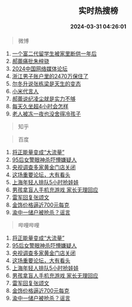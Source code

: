 <div align="center"><h2>实时热搜榜</h2><h4>2024-03-31 04:26:01</h4></div>

> 微博  

1. [一个富二代留学生被家里断供一年后](https://s.weibo.com/weibo?q=%23%E4%B8%80%E4%B8%AA%E5%AF%8C%E4%BA%8C%E4%BB%A3%E7%95%99%E5%AD%A6%E7%94%9F%E8%A2%AB%E5%AE%B6%E9%87%8C%E6%96%AD%E4%BE%9B%E4%B8%80%E5%B9%B4%E5%90%8E%23&t=31&band_rank=1&Refer=top)<br />
2. [郝蕾痛批朱梓骁](https://s.weibo.com/weibo?q=%23%E9%83%9D%E8%95%BE%E7%97%9B%E6%89%B9%E6%9C%B1%E6%A2%93%E9%AA%81%23&t=31&band_rank=2&Refer=top)<br />
3. [2024中国网络媒体论坛](https://s.weibo.com/weibo?q=%232024%E4%B8%AD%E5%9B%BD%E7%BD%91%E7%BB%9C%E5%AA%92%E4%BD%93%E8%AE%BA%E5%9D%9B%23&t=31&band_rank=3&Refer=top)<br />
4. [浙江男子账户里的2470万保住了](https://s.weibo.com/weibo?q=%23%E6%B5%99%E6%B1%9F%E7%94%B7%E5%AD%90%E8%B4%A6%E6%88%B7%E9%87%8C%E7%9A%842470%E4%B8%87%E4%BF%9D%E4%BD%8F%E4%BA%86%23&t=31&band_rank=4&Refer=top)<br />
5. [尔冬升说张栋梁是天生的变态](https://s.weibo.com/weibo?q=%23%E5%B0%94%E5%86%AC%E5%8D%87%E8%AF%B4%E5%BC%A0%E6%A0%8B%E6%A2%81%E6%98%AF%E5%A4%A9%E7%94%9F%E7%9A%84%E5%8F%98%E6%80%81%23&t=31&band_rank=5&Refer=top)<br />
6. [小米代言人](https://s.weibo.com/weibo?q=%E5%B0%8F%E7%B1%B3%E4%BB%A3%E8%A8%80%E4%BA%BA&t=31&band_rank=6&Refer=top)<br />
7. [郝蕾说纪凌尘就是实力不够](https://s.weibo.com/weibo?q=%23%E9%83%9D%E8%95%BE%E8%AF%B4%E7%BA%AA%E5%87%8C%E5%B0%98%E5%B0%B1%E6%98%AF%E5%AE%9E%E5%8A%9B%E4%B8%8D%E5%A4%9F%23&t=31&band_rank=7&Refer=top)<br />
8. [每天久坐超4小时会怎样](https://s.weibo.com/weibo?q=%23%E6%AF%8F%E5%A4%A9%E4%B9%85%E5%9D%90%E8%B6%854%E5%B0%8F%E6%97%B6%E4%BC%9A%E6%80%8E%E6%A0%B7%23&t=31&band_rank=8&Refer=top)<br />
9. [老人被冻一夜也没舍得冷孩子](https://s.weibo.com/weibo?q=%23%E8%80%81%E4%BA%BA%E8%A2%AB%E5%86%BB%E4%B8%80%E5%A4%9C%E4%B9%9F%E6%B2%A1%E8%88%8D%E5%BE%97%E5%86%B7%E5%AD%A9%E5%AD%90%23&t=31&band_rank=9&Refer=top)<br />

> 知乎  


> 百度  

1. [将正能量变成“大流量”](https://www.baidu.com/s?wd=%E5%B0%86%E6%AD%A3%E8%83%BD%E9%87%8F%E5%8F%98%E6%88%90%E2%80%9C%E5%A4%A7%E6%B5%81%E9%87%8F%E2%80%9D&sa=fyb_news&rsv_dl=fyb_news)<br />
2. [95后女警眼神杀吓懵嫌疑人](https://www.baidu.com/s?wd=95%E5%90%8E%E5%A5%B3%E8%AD%A6%E7%9C%BC%E7%A5%9E%E6%9D%80%E5%90%93%E6%87%B5%E5%AB%8C%E7%96%91%E4%BA%BA&sa=fyb_news&rsv_dl=fyb_news)<br />
3. [央视调查多家黄金门店关闭](https://www.baidu.com/s?wd=%E5%A4%AE%E8%A7%86%E8%B0%83%E6%9F%A5%E5%A4%9A%E5%AE%B6%E9%BB%84%E9%87%91%E9%97%A8%E5%BA%97%E5%85%B3%E9%97%AD&sa=fyb_news&rsv_dl=fyb_news)<br />
4. [这场重要论坛，大有看头](https://www.baidu.com/s?wd=%E8%BF%99%E5%9C%BA%E9%87%8D%E8%A6%81%E8%AE%BA%E5%9D%9B%EF%BC%8C%E5%A4%A7%E6%9C%89%E7%9C%8B%E5%A4%B4&sa=fyb_news&rsv_dl=fyb_news)<br />
5. [上海年轻人排队5小时抢娃娃](https://www.baidu.com/s?wd=%E4%B8%8A%E6%B5%B7%E5%B9%B4%E8%BD%BB%E4%BA%BA%E6%8E%92%E9%98%9F5%E5%B0%8F%E6%97%B6%E6%8A%A2%E5%A8%83%E5%A8%83&sa=fyb_news&rsv_dl=fyb_news)<br />
6. [男孩拿盲人手机充游戏 家长无理回应](https://www.baidu.com/s?wd=%E7%94%B7%E5%AD%A9%E6%8B%BF%E7%9B%B2%E4%BA%BA%E6%89%8B%E6%9C%BA%E5%85%85%E6%B8%B8%E6%88%8F+%E5%AE%B6%E9%95%BF%E6%97%A0%E7%90%86%E5%9B%9E%E5%BA%94&sa=fyb_news&rsv_dl=fyb_news)<br />
7. [雷军回复张颂文](https://www.baidu.com/s?wd=%E9%9B%B7%E5%86%9B%E5%9B%9E%E5%A4%8D%E5%BC%A0%E9%A2%82%E6%96%87&sa=fyb_news&rsv_dl=fyb_news)<br />
8. [金饰价格逼近700元每克](https://www.baidu.com/s?wd=%E9%87%91%E9%A5%B0%E4%BB%B7%E6%A0%BC%E9%80%BC%E8%BF%91700%E5%85%83%E6%AF%8F%E5%85%8B&sa=fyb_news&rsv_dl=fyb_news)<br />
9. [渝中一储户被抢杀？谣言](https://www.baidu.com/s?wd=%E6%B8%9D%E4%B8%AD%E4%B8%80%E5%82%A8%E6%88%B7%E8%A2%AB%E6%8A%A2%E6%9D%80%EF%BC%9F%E8%B0%A3%E8%A8%80&sa=fyb_news&rsv_dl=fyb_news)<br />

> 哔哩哔哩  

1. [将正能量变成“大流量”](https://www.baidu.com/s?wd=%E5%B0%86%E6%AD%A3%E8%83%BD%E9%87%8F%E5%8F%98%E6%88%90%E2%80%9C%E5%A4%A7%E6%B5%81%E9%87%8F%E2%80%9D&sa=fyb_news&rsv_dl=fyb_news)<br />
2. [95后女警眼神杀吓懵嫌疑人](https://www.baidu.com/s?wd=95%E5%90%8E%E5%A5%B3%E8%AD%A6%E7%9C%BC%E7%A5%9E%E6%9D%80%E5%90%93%E6%87%B5%E5%AB%8C%E7%96%91%E4%BA%BA&sa=fyb_news&rsv_dl=fyb_news)<br />
3. [央视调查多家黄金门店关闭](https://www.baidu.com/s?wd=%E5%A4%AE%E8%A7%86%E8%B0%83%E6%9F%A5%E5%A4%9A%E5%AE%B6%E9%BB%84%E9%87%91%E9%97%A8%E5%BA%97%E5%85%B3%E9%97%AD&sa=fyb_news&rsv_dl=fyb_news)<br />
4. [这场重要论坛，大有看头](https://www.baidu.com/s?wd=%E8%BF%99%E5%9C%BA%E9%87%8D%E8%A6%81%E8%AE%BA%E5%9D%9B%EF%BC%8C%E5%A4%A7%E6%9C%89%E7%9C%8B%E5%A4%B4&sa=fyb_news&rsv_dl=fyb_news)<br />
5. [上海年轻人排队5小时抢娃娃](https://www.baidu.com/s?wd=%E4%B8%8A%E6%B5%B7%E5%B9%B4%E8%BD%BB%E4%BA%BA%E6%8E%92%E9%98%9F5%E5%B0%8F%E6%97%B6%E6%8A%A2%E5%A8%83%E5%A8%83&sa=fyb_news&rsv_dl=fyb_news)<br />
6. [男孩拿盲人手机充游戏 家长无理回应](https://www.baidu.com/s?wd=%E7%94%B7%E5%AD%A9%E6%8B%BF%E7%9B%B2%E4%BA%BA%E6%89%8B%E6%9C%BA%E5%85%85%E6%B8%B8%E6%88%8F+%E5%AE%B6%E9%95%BF%E6%97%A0%E7%90%86%E5%9B%9E%E5%BA%94&sa=fyb_news&rsv_dl=fyb_news)<br />
7. [雷军回复张颂文](https://www.baidu.com/s?wd=%E9%9B%B7%E5%86%9B%E5%9B%9E%E5%A4%8D%E5%BC%A0%E9%A2%82%E6%96%87&sa=fyb_news&rsv_dl=fyb_news)<br />
8. [金饰价格逼近700元每克](https://www.baidu.com/s?wd=%E9%87%91%E9%A5%B0%E4%BB%B7%E6%A0%BC%E9%80%BC%E8%BF%91700%E5%85%83%E6%AF%8F%E5%85%8B&sa=fyb_news&rsv_dl=fyb_news)<br />
9. [渝中一储户被抢杀？谣言](https://www.baidu.com/s?wd=%E6%B8%9D%E4%B8%AD%E4%B8%80%E5%82%A8%E6%88%B7%E8%A2%AB%E6%8A%A2%E6%9D%80%EF%BC%9F%E8%B0%A3%E8%A8%80&sa=fyb_news&rsv_dl=fyb_news)<br />
